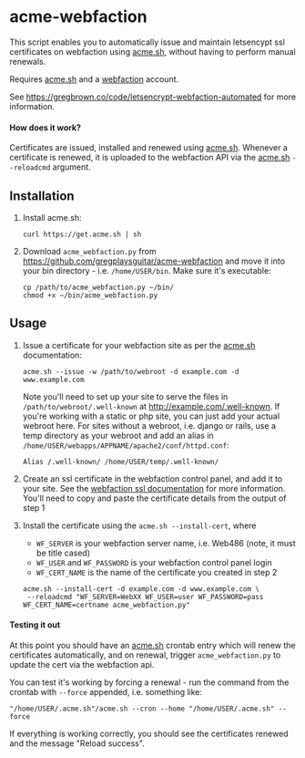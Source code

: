 acme-webfaction
===

This script enables you to automatically issue and maintain letsencypt ssl certificates on webfaction using [acme.sh][], without having to perform manual renewals.

Requires [acme.sh][] and a [webfaction][] account.

See <https://gregbrown.co/code/letsencrypt-webfaction-automated> for more information.

#### How does it work?

Certificates are issued, installed and renewed using [acme.sh][]. Whenever a certificate is renewed, it is uploaded to the webfaction API via the [acme.sh][] `--reloadcmd` argument.

Installation
---

1. Install acme.sh:
   
   ```   
   curl https://get.acme.sh | sh 
   ```
   
2. Download `acme_webfaction.py` from <https://github.com/gregplaysguitar/acme-webfaction> and move it into your bin directory - i.e. `/home/USER/bin`. Make sure it's executable:

   ```
   cp /path/to/acme_webfaction.py ~/bin/
   chmod +x ~/bin/acme_webfaction.py
   ```

Usage
---

1. Issue a certificate for your webfaction site as per the [acme.sh][] documentation:

   ```
   acme.sh --issue -w /path/to/webroot -d example.com -d www.example.com
   ```
   
   Note you'll need to set up your site to serve the files in `/path/to/webroot/.well-known` at http://example.com/.well-known. If you're working with a static or php site, you can just add your actual webroot here. For sites without a webroot, i.e. django or rails, use a temp directory as your webroot and add an alias in `/home/USER/webapps/APPNAME/apache2/conf/httpd.conf`:
   
   ```
   Alias /.well-known/ /home/USER/temp/.well-known/
   ```
   
2. Create an ssl certificate in the webfaction control panel, and add it to your site. See the [webfaction ssl documentation](https://docs.webfaction.com/user-guide/websites.html#add-a-certificate) for more information. You'll need to copy and paste the certificate details from the output of step 1

3. Install the certificate using the `acme.sh --install-cert`, where 

   - `WF_SERVER` is your webfaction server name, i.e. Web486 (note, it must be title cased)
   - `WF_USER` and `WF_PASSWORD` is your webfaction control panel login
   - `WF_CERT_NAME` is the name of the certificate you created in step 2

   ```
   acme.sh --install-cert -d example.com -d www.example.com \
    --reloadcmd "WF_SERVER=WebXX WF_USER=user WF_PASSWORD=pass WF_CERT_NAME=certname acme_webfaction.py"
   ```

#### Testing it out

At this point you should have an [acme.sh][] crontab entry which will renew the certificates automatically, and on renewal, trigger `acme_webfaction.py` to update the cert via the webfaction api.

You can test it's working by forcing a renewal - run the command from the crontab with `--force` appended, i.e. something like:

```
"/home/USER/.acme.sh"/acme.sh --cron --home "/home/USER/.acme.sh" --force
```

If everything is working correctly, you should see the certificates renewed and the message "Reload success".



[acme.sh]: https://github.com/Neilpang/acme.sh
[webfaction]: https://www.webfaction.com/
